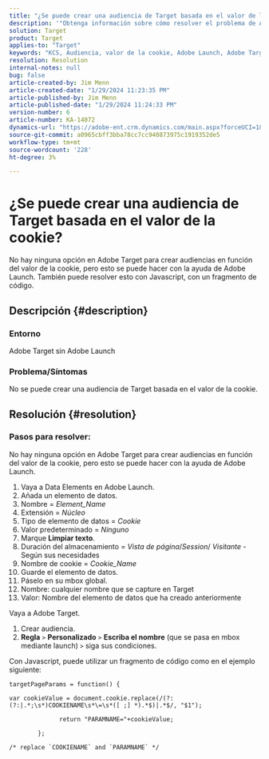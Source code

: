 ```yaml
---
title: "¿Se puede crear una audiencia de Target basada en el valor de la cookie?"
description: '"Obtenga información sobre cómo resolver el problema de Adobe Target en el que no puede crear una audiencia de Target basada en el valor de la cookie".'
solution: Target
product: Target
applies-to: "Target"
keywords: "KCS, Audiencia, valor de la cookie, Adobe Launch, Adobe Target, Solución de problemas, opción, Javascript"
resolution: Resolution
internal-notes: null
bug: false
article-created-by: Jim Menn
article-created-date: "1/29/2024 11:23:35 PM"
article-published-by: Jim Menn
article-published-date: "1/29/2024 11:24:33 PM"
version-number: 6
article-number: KA-14072
dynamics-url: "https://adobe-ent.crm.dynamics.com/main.aspx?forceUCI=1&pagetype=entityrecord&etn=knowledgearticle&id=a193e566-fdbe-ee11-9079-6045bd006268"
source-git-commit: a0965cbff3bba78cc7cc940873975c1919352de5
workflow-type: tm+mt
source-wordcount: '228'
ht-degree: 3%

---
```


# ¿Se puede crear una audiencia de Target basada en el valor de la cookie?


No hay ninguna opción en Adobe Target para crear audiencias en función del valor de la cookie, pero esto se puede hacer con la ayuda de Adobe Launch. También puede resolver esto con Javascript, con un fragmento de código.

## Descripción {#description}




### Entorno



Adobe Target sin Adobe Launch



### Problema/Síntomas



No se puede crear una audiencia de Target basada en el valor de la cookie.


## Resolución {#resolution}




### Pasos para resolver:

No hay ninguna opción en Adobe Target para crear audiencias en función del valor de la cookie, pero esto se puede hacer con la ayuda de Adobe Launch.

1. Vaya a Data Elements en Adobe Launch.
2. Añada un elemento de datos.
3. Nombre = *Element_Name*
4. Extensión = *Núcleo*
5. Tipo de elemento de datos = *Cookie*
6. Valor predeterminado = *Ninguno*
7. Marque <b>Limpiar texto</b>.
8. Duración del almacenamiento = *Vista de página*/*Session*/ *Visitante* - Según sus necesidades
9. Nombre de cookie = *Cookie_Name*
10. Guarde el elemento de datos.
11. Páselo en su mbox global.
12. Nombre: cualquier nombre que se capture en Target
13. Valor: Nombre del elemento de datos que ha creado anteriormente


Vaya a Adobe Target.

1. Crear audiencia.
2. <b>Regla</b> `>`  <b>Personalizado</b> `>`  <b>Escriba el nombre</b> (que se pasa en mbox mediante launch) `>`  siga sus condiciones.




Con Javascript, puede utilizar un fragmento de código como en el ejemplo siguiente:


```
targetPageParams = function() {

var cookieValue = document.cookie.replace(/(?:(?:|.*;\s*)COOKIENAME\s*\=\s*([ ;] *).*$)|.*$/, "$1");

              return "PARAMNAME="+cookieValue;

        };

/* replace `COOKIENAME` and `PARAMNAME` */
```

